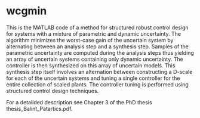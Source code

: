 # wcgmin
This is the MATLAB code of a method for structured robust control design for systems with a mixture of parametric and dynamic uncertainty. The algorithm minimizes the worst-case gain of the uncertain system by alternating between an analysis step and a synthesis step. Samples of the parametric uncertainty are computed during the analysis steps thus yielding an array of uncertain systems containing only dynamic uncertainty. The controller is then synthesized on this array of uncertain models. This synthesis step itself involves an alternation between constructing a D-scale for each of the uncertain systems and tuning a single controller for the entire collection of scaled plants. The controller tuning is performed using structured control design techniques.

For a detailded description see Chapter 3 of the PhD thesis thesis_Balint_Patartics.pdf.
